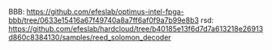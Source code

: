BBB: https://github.com/efeslab/optimus-intel-fpga-bbb/tree/0633e15416a67f49740a8a7ff6af0f9a7b99e8b3
rsd: https://github.com/efeslab/hardcloud/tree/b40185e13f6d7d7a613218e26913d860c8384130/samples/reed_solomon_decoder
